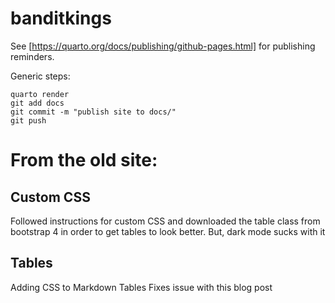 # banditkings

See [https://quarto.org/docs/publishing/github-pages.html] for publishing reminders.

Generic steps:
```
quarto render
git add docs
git commit -m "publish site to docs/"
git push
```

# From the old site: 

## Custom CSS
Followed instructions for custom CSS and downloaded the table class from bootstrap 4 in order to get tables to look better. But, dark mode sucks with it

## Tables
Adding CSS to Markdown Tables
Fixes issue with this blog post